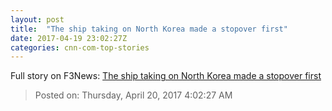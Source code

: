 ```yaml
---
layout: post
title:  "The ship taking on North Korea made a stopover first"
date: 2017-04-19 23:02:27Z
categories: cnn-com-top-stories
---
```





Full story on F3News: [The ship taking on North Korea made a stopover first](http://www.f3nws.com/n/yDTazE)

> Posted on: Thursday, April 20, 2017 4:02:27 AM
